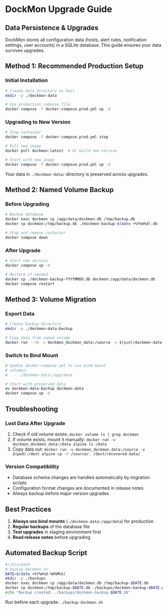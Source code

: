 # DockMon Upgrade Guide

## Data Persistence & Upgrades

DockMon stores all configuration data (hosts, alert rules, notification settings, user accounts) in a SQLite database. This guide ensures your data survives upgrades.

## Method 1: Recommended Production Setup

### Initial Installation
```bash
# Create data directory on host
mkdir -p ./dockmon-data

# Use production compose file
docker compose -f docker-compose.prod.yml up -d
```

### Upgrading to New Version
```bash
# Stop container
docker compose -f docker-compose.prod.yml stop

# Pull new image
docker pull dockmon:latest  # Or build new version

# Start with new image
docker compose -f docker-compose.prod.yml up -d
```

Your data in `./dockmon-data/` directory is preserved across upgrades.

## Method 2: Named Volume Backup

### Before Upgrading
```bash
# Backup database
docker exec dockmon cp /app/data/dockmon.db /tmp/backup.db
docker cp dockmon:/tmp/backup.db ./dockmon-backup-$(date +%Y%m%d).db

# Stop and remove container
docker compose down
```

### After Upgrade
```bash
# Start new version
docker compose up -d

# Restore if needed
docker cp ./dockmon-backup-YYYYMMDD.db dockmon:/app/data/dockmon.db
docker compose restart
```

## Method 3: Volume Migration

### Export Data
```bash
# Create backup directory
mkdir -p ./dockmon-data-backup

# Copy data from named volume
docker run --rm -v dockmon_dockmon_data:/source -v $(pwd)/dockmon-data-backup:/backup alpine cp -r /source/. /backup/
```

### Switch to Bind Mount
```bash
# Update docker-compose.yml to use bind mount
# volumes:
#   - ./dockmon-data:/app/data

# Start with preserved data
mv dockmon-data-backup dockmon-data
docker compose up -d
```

## Troubleshooting

### Lost Data After Upgrade
1. Check if old volume exists: `docker volume ls | grep dockmon`
2. If volume exists, mount it manually: `docker run -v dockmon_dockmon_data:/data alpine ls /data`
3. Copy data out: `docker run -v dockmon_dockmon_data:/source -v $(pwd):/dest alpine cp -r /source/. /dest/recovered-data/`

### Version Compatibility
- Database schema changes are handled automatically by migration scripts
- Configuration format changes are documented in release notes
- Always backup before major version upgrades

## Best Practices

1. **Always use bind mounts** (`./dockmon-data:/app/data`) for production
2. **Regular backups** of the database file
3. **Test upgrades** in staging environment first
4. **Read release notes** before upgrading

## Automated Backup Script

```bash
#!/bin/bash
# backup-dockmon.sh
DATE=$(date +%Y%m%d-%H%M%S)
mkdir -p ./backups
docker exec dockmon cp /app/data/dockmon.db /tmp/backup-$DATE.db
docker cp dockmon:/tmp/backup-$DATE.db ./backups/dockmon-backup-$DATE.db
echo "Backup created: ./backups/dockmon-backup-$DATE.db"
```

Run before each upgrade: `./backup-dockmon.sh`